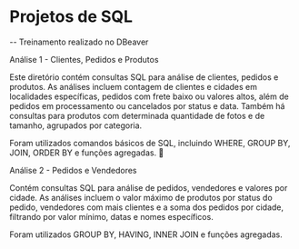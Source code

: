
# Projetos de SQL

-- Treinamento realizado no DBeaver





Análise 1 - Clientes, Pedidos e Produtos


Este diretório contém consultas SQL para análise de clientes, pedidos e produtos. As análises incluem contagem de clientes e cidades em localidades específicas, pedidos com frete baixo ou valores altos, além de pedidos em processamento ou cancelados por status e data. Também há consultas para produtos com determinada quantidade de fotos e de tamanho, agrupados por categoria. 

Foram utilizados comandos básicos de SQL, incluindo WHERE, GROUP BY, JOIN, ORDER BY e funções agregadas. 🚀






Análise 2 - Pedidos e Vendedores


Contém consultas SQL para análise de pedidos, vendedores e valores por cidade. As análises incluem o valor máximo de produtos por status do pedido, vendedores com mais clientes e a soma dos pedidos por cidade, filtrando por valor mínimo, datas e nomes específicos.

Foram utilizados GROUP BY, HAVING, INNER JOIN e funções agregadas.
